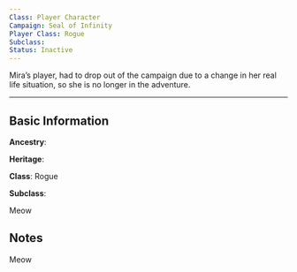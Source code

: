 ```yaml
---
Class: Player Character
Campaign: Seal of Infinity
Player Class: Rogue
Subclass: 
Status: Inactive
---
```

Mira’s player, had to drop out of the campaign due to a change in her real life situation, so she is no longer in the adventure.

---

## Basic Information

**Ancestry**:

**Heritage**:

**Class**: Rogue

**Subclass**:

Meow
## Notes

Meow